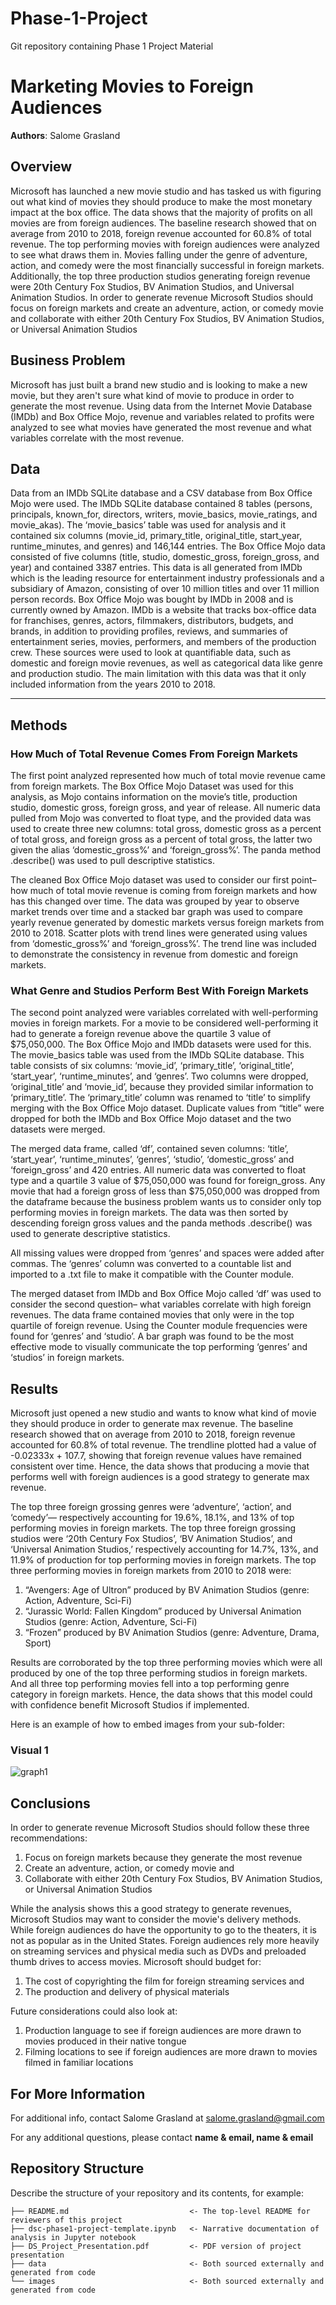 # Phase-1-Project
Git repository containing Phase 1 Project Material 
# Marketing Movies to Foreign Audiences

**Authors**: Salome Grasland

## Overview

Microsoft has launched a new movie studio and has tasked us with figuring out what kind of movies they should produce to make the most monetary impact at the box office. The data shows that the majority of profits on all movies are from foreign audiences. The baseline research showed that on average from 2010 to 2018, foreign revenue accounted for 60.8% of total revenue. The top performing movies with foreign audiences were analyzed to see what draws them in. Movies falling under the genre of adventure, action, and comedy were the most financially successful in foreign markets. Additionally, the top three production studios generating foreign revenue were 20th Century Fox Studios, BV Animation Studios, and Universal Animation Studios. In order to generate revenue Microsoft Studios should focus on foreign markets and create an adventure, action, or comedy movie and collaborate with either 20th Century Fox Studios, BV Animation Studios, or Universal Animation Studios

## Business Problem

Microsoft has just built a brand new studio and is looking to make a new movie, but they aren't sure what kind of movie to produce in order to generate the most revenue. Using data from the Internet Movie Database (IMDb) and Box Office Mojo, revenue and variables related to profits were analyzed to see what movies have generated the most revenue and what variables correlate with the most revenue. 


## Data

Data from an IMDb SQLite database and a CSV database from Box Office Mojo were used. The IMDb SQLite database contained 8 tables (persons, principals, known_for, directors, writers, movie_basics, movie_ratings, and movie_akas). The ‘movie_basics’ table was used for analysis and it contained six columns (movie_id, primary_title, original_title, start_year, runtime_minutes, and genres) and 146,144 entries. The Box Office Mojo data consisted of five columns (title, studio, domestic_gross, foreign_gross, and year) and contained 3387 entries. This data is all generated from IMDb which is the leading resource for entertainment industry professionals and a subsidiary of Amazon, consisting of over 10 million titles and over 11 million person records. Box Office Mojo was bought by IMDb in 2008 and is currently owned by Amazon. IMDb is a website that tracks box-office data for franchises, genres, actors, filmmakers, distributors, budgets, and brands, in addition to providing profiles, reviews, and summaries of entertainment series, movies, performers, and members of the production crew. These sources were used to look at quantifiable data, such as domestic and foreign movie revenues, as well as categorical data like genre and production studio. The main limitation with this data was that it only included information from the years 2010 to 2018. 

***

## Methods

### How Much of Total Revenue Comes From Foreign Markets
The first point analyzed represented how much of total movie revenue came from foreign markets. The Box Office Mojo Dataset was used for this analysis, as Mojo contains information on the movie’s title, production studio, domestic gross, foreign gross, and year of release. All numeric data pulled from Mojo was converted to float type, and the provided data was used to create three new columns: total gross, domestic gross as a percent of total gross, and foreign gross as a percent of total gross, the latter two given the alias ‘domestic_gross%’ and ‘foreign_gross%’. The panda method .describe() was used to pull descriptive statistics. 

The cleaned Box Office Mojo dataset was used to consider our first point– how much of total movie revenue is coming from foreign markets and how has this changed over time. The data was grouped by year to observe market trends over time and a stacked bar graph was used to compare yearly revenue generated by domestic markets versus foreign markets from 2010 to 2018. Scatter plots with trend lines were generated using values from ‘domestic_gross%’ and ‘foreign_gross%’. The trend line was included to demonstrate the consistency in revenue from domestic and foreign markets. 

### What Genre and Studios Perform Best With Foreign Markets 
The second point analyzed were variables correlated with well-performing movies in foreign markets. For a movie to be considered well-performing it had to generate a foreign revenue above the quartile 3 value of $75,050,000. The Box Office Mojo and IMDb datasets were used for this. The movie_basics table was used from the IMDb SQLite database. This table consists of six columns: ‘movie_id’, ‘primary_title’, ‘original_title’, ‘start_year’, ‘runtime_minutes’, and ‘genres’. Two columns were dropped, ‘original_title’ and ‘movie_id’, because they provided similar information to ‘primary_title’. The ‘primary_title’ column was renamed to ‘title’ to simplify merging with the Box Office Mojo dataset. Duplicate values from “title” were dropped for both the IMDb and Box Office Mojo dataset and the two datasets were merged. 

The merged data frame, called ‘df’, contained seven columns: ‘title’, ‘start_year’, ‘runtime_minutes’, ‘genres’, ‘studio’, ‘domestic_gross’ and ‘foreign_gross’ and 420 entries. All numeric data was converted to float type and a quartile 3 value of $75,050,000 was found for foreign_gross. Any movie that had a foreign gross of less than $75,050,000 was dropped from the dataframe because the business problem wants us to consider only top performing movies in foreign markets. The data was then sorted by descending foreign gross values and the panda methods .describe() was used to generate descriptive statistics. 

All missing values were dropped from ‘genres’ and spaces were added after commas. The ‘genres’ column was converted to a countable list and imported to a .txt file to make it compatible with the Counter module. 

The merged dataset from IMDb and Box Office Mojo called ‘df’ was used to consider the second question– what variables correlate with high foreign revenues. The data frame contained movies that only were in the top quartile of foreign revenue. Using the Counter module frequencies were found for ‘genres’ and ‘studio’. A bar graph was found to be the most effective mode to visually communicate the top performing ‘genres’ and ‘studios’ in foreign markets. 


## Results

Microsoft just opened a new studio and wants to know what kind of movie they should produce in order to generate max revenue. The baseline research showed that on average from 2010 to 2018, foreign revenue accounted for 60.8% of total revenue. The trendline plotted had a value of -0.02333x + 107.7, showing that foreign revenue values have remained consistent over time. Hence, the data shows that producing a movie that performs well with foreign audiences is a good strategy to generate max revenue. 

The top three foreign grossing genres were ‘adventure’, ‘action’, and ‘comedy’— respectively accounting for 19.6%, 18.1%, and 13% of top performing movies in foreign markets. The top three foreign grossing studios were ‘20th Century Fox Studios’, ‘BV Animation Studios’, and ‘Universal Animation Studios,’ respectively accounting for 14.7%, 13%, and 11.9% of production for top performing movies in foreign markets. The top three performing movies in foreign markets from 2010 to 2018 were: 

1. “Avengers: Age of Ultron” produced by BV Animation Studios 
(genre: Action, Adventure, Sci-Fi)
2. “Jurassic World: Fallen Kingdom” produced by Universal Animation Studios (genre: Action, Adventure, Sci-Fi)
3. “Frozen” produced by BV Animation Studios 
(genre: Adventure, Drama, Sport)

Results are corroborated by the top three performing movies which were all produced by one of the top three performing studios in foreign markets. And all three top performing movies fell into a top performing genre category in foreign markets. Hence, the data shows that this model could with confidence benefit Microsoft Studios if implemented. 


Here is an example of how to embed images from your sub-folder:

### Visual 1
![graph1](./images/viz1.png)

## Conclusions

In order to generate revenue Microsoft Studios should follow these three recommendations:

1. Focus on foreign markets because they generate the most revenue 
2. Create an adventure, action, or comedy movie and 
3. Collaborate with either 20th Century Fox Studios, BV Animation Studios, or Universal Animation Studios

While the analysis shows this a good strategy to generate revenues, Microsoft Studios may want to consider the movie's delivery methods. While foreign audiences do have the opportunity to go to the theaters, it is not as popular as in the United States. Foreign audiences rely more heavily on streaming services and physical media such as DVDs and preloaded thumb drives to access movies. Microsoft should budget for:

1. The cost of copyrighting the film for foreign streaming services and 
2. The production and delivery of physical materials 

Future considerations could also look at:

1. Production language to see if foreign audiences are more drawn to movies produced in their native tongue
2. Filming locations to see if foreign audiences are more drawn to movies filmed in familiar locations


## For More Information

For additional info, contact Salome Grasland at salome.grasland@gmail.com 


For any additional questions, please contact **name & email, name & email**

## Repository Structure

Describe the structure of your repository and its contents, for example:

```
├── README.md                           <- The top-level README for reviewers of this project
├── dsc-phase1-project-template.ipynb   <- Narrative documentation of analysis in Jupyter notebook
├── DS_Project_Presentation.pdf         <- PDF version of project presentation
├── data                                <- Both sourced externally and generated from code
└── images                              <- Both sourced externally and generated from code
```
